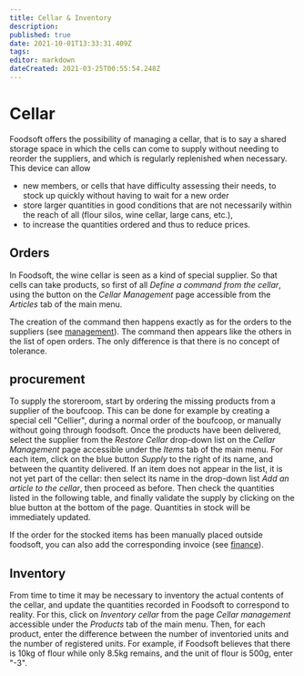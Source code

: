 ```yaml
---
title: Cellar & Inventory
description: 
published: true
date: 2021-10-01T13:33:31.409Z
tags: 
editor: markdown
dateCreated: 2021-03-25T00:55:54.248Z
---
```


# Cellar
Foodsoft offers the possibility of managing a cellar, that is to say a shared storage space in which the cells can come to supply without needing to reorder the suppliers, and which is regularly replenished when necessary. This device can allow
- new members, or cells that have difficulty assessing their needs, to stock up quickly without having to wait for a new order
- store larger quantities in good conditions that are not necessarily within the reach of all (flour silos, wine cellar, large cans, etc.),
- to increase the quantities ordered and thus to reduce prices.

## Orders
In Foodsoft, the wine cellar is seen as a kind of special supplier. So that cells can take products, so first of all *Define a command from the cellar*, using the button on the *Cellar Management* page accessible from the *Articles* tab of the main menu.

The creation of the command then happens exactly as for the orders to the suppliers (see [management](management)). The command then appears like the others in the list of open orders.
The only difference is that there is no concept of tolerance.

## procurement
To supply the storeroom, start by ordering the missing products from a supplier of the boufcoop. This can be done for example by creating a special cell "Cellier", during a normal order of the boufcoop, or manually without going through foodsoft. Once the products have been delivered, select the supplier from the *Restore Cellar* drop-down list on the *Cellar Management* page accessible under the *Items* tab of the main menu. For each item, click on the blue button *Supply* to the right of its name, and between the quantity delivered. If an item does not appear in the list, it is not yet part of the cellar: then select its name in the drop-down list *Add an article to the cellar*, then proceed as before. Then check the quantities listed in the following table, and finally validate the supply by clicking on the blue button at the bottom of the page. Quantities in stock will be immediately updated.

If the order for the stocked items has been manually placed outside foodsoft, you can also add the corresponding invoice (see [finance](finance)).

## Inventory
From time to time it may be necessary to inventory the actual contents of the cellar, and update the quantities recorded in Foodsoft to correspond to reality. For this, click on *Inventory cellar* from the page *Cellar management* accessible under the *Products* tab of the main menu. Then, for each product, enter the difference between the number of inventoried units and the number of registered units. For example, if Foodsoft believes that there is 10kg of flour while only 8.5kg remains, and the unit of flour is 500g, enter "-3".